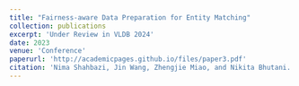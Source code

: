 ```yaml
---
title: "Fairness-aware Data Preparation for Entity Matching"
collection: publications
excerpt: 'Under Review in VLDB 2024'
date: 2023
venue: 'Conference'
paperurl: 'http://academicpages.github.io/files/paper3.pdf'
citation: 'Nima Shahbazi, Jin Wang, Zhengjie Miao, and Nikita Bhutani. Fairness-aware Data Preparation for Entity Matching. Under review in VLDB 2024'
---
```

